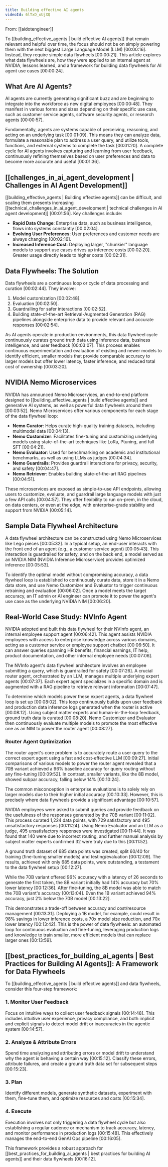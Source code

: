 ```yaml
---
title: Building effective AI agents
videoId: 6lTxD_oUjXQ
---
```


From: [[aidotengineer]] <br/> 

To [[building_effective_agents | build effective AI agents]] that remain relevant and helpful over time, the focus should not be on simply powering them with the next biggest Large Language Model (LLM) <a class="yt-timestamp" data-t="00:00:16">[00:00:16]</a>. Instead, they require simple data flywheels <a class="yt-timestamp" data-t="00:00:21">[00:00:21]</a>. This article explores what data flywheels are, how they were applied to an internal agent at NVIDIA, lessons learned, and a framework for building data flywheels for AI agent use cases <a class="yt-timestamp" data-t="00:00:24">[00:00:24]</a>.

## What Are AI Agents?
AI agents are currently generating significant buzz and are beginning to integrate into the workforce as new digital employees <a class="yt-timestamp" data-t="00:00:48">[00:00:48]</a>. They manifest in various forms and sizes depending on their specific use case, such as customer service agents, software security agents, or research agents <a class="yt-timestamp" data-t="00:00:57">[00:00:57]</a>.

Fundamentally, agents are systems capable of perceiving, reasoning, and acting on an underlying task <a class="yt-timestamp" data-t="00:01:09">[00:01:09]</a>. This means they can analyze data, formulate a reasonable plan to address a user query, and utilize tools, functions, and external systems to complete the task <a class="yt-timestamp" data-t="00:01:20">[00:01:20]</a>. A complete cycle for AI agents involves capturing and learning from user feedback, continuously refining themselves based on user preferences and data to become more accurate and useful <a class="yt-timestamp" data-t="00:01:36">[00:01:36]</a>.

## [[challenges_in_ai_agent_development | Challenges in AI Agent Development]]
[[building_effective_agents | Building effective agents]] can be difficult, and scaling them presents increasing [[technical_challenges_in_ai_agent_development | technical challenges in AI agent development]] <a class="yt-timestamp" data-t="00:01:56">[00:01:56]</a>. Key challenges include:
*   **Rapid Data Change**: Enterprise data, such as business intelligence, flows into systems constantly <a class="yt-timestamp" data-t="00:02:04">[00:02:04]</a>.
*   **Evolving User Preferences**: User preferences and customer needs are always changing <a class="yt-timestamp" data-t="00:02:16">[00:02:16]</a>.
*   **Increased Inference Cost**: Deploying larger, "chunkier" language models to support use cases drives up inference costs <a class="yt-timestamp" data-t="00:02:20">[00:02:20]</a>. Greater usage directly leads to higher costs <a class="yt-timestamp" data-t="00:02:31">[00:02:31]</a>.

## Data Flywheels: The Solution
Data flywheels are a continuous loop or cycle of data processing and curation <a class="yt-timestamp" data-t="00:02:44">[00:02:44]</a>. They involve:
1.  Model customization <a class="yt-timestamp" data-t="00:02:48">[00:02:48]</a>.
2.  Evaluation <a class="yt-timestamp" data-t="00:02:50">[00:02:50]</a>.
3.  Guardrailing for safer interactions <a class="yt-timestamp" data-t="00:02:52">[00:02:52]</a>.
4.  Building state-of-the-art Retrieval-Augmented Generation (RAG) pipelines alongside enterprise data to provide relevant and accurate responses <a class="yt-timestamp" data-t="00:02:54">[00:02:54]</a>.

As AI agents operate in production environments, this data flywheel cycle continuously curates ground truth data using inference data, business intelligence, and user feedback <a class="yt-timestamp" data-t="00:03:07">[00:03:07]</a>. This process enables continuous experimentation and evaluation of existing and newer models to identify efficient, smaller models that provide comparable accuracy to larger models but offer lower latency, faster inference, and reduced total cost of ownership <a class="yt-timestamp" data-t="00:03:20">[00:03:20]</a>.

## NVIDIA Nemo Microservices
NVIDIA has announced Nemo Microservices, an end-to-end platform designed to [[building_effective_agents | build effective agents]] and generative AI systems, as well as powerful data flywheels around them <a class="yt-timestamp" data-t="00:03:52">[00:03:52]</a>. Nemo Microservices offer various components for each stage of the data flywheel loop:
*   **Nemo Curator**: Helps curate high-quality training datasets, including multimodal data <a class="yt-timestamp" data-t="00:04:13">[00:04:13]</a>.
*   **Nemo Customizer**: Facilitates fine-tuning and customizing underlying models using state-of-the-art techniques like LoRa, Ptuning, and full SFT <a class="yt-timestamp" data-t="00:04:21">[00:04:21]</a>.
*   **Nemo Evaluator**: Used for benchmarking on academic and institutional benchmarks, as well as using LLMs as judges <a class="yt-timestamp" data-t="00:04:34">[00:04:34]</a>.
*   **Nemo Guardrails**: Provides guardrail interactions for privacy, security, and safety <a class="yt-timestamp" data-t="00:04:47">[00:04:47]</a>.
*   **Nemo Retriever**: Enables building state-of-the-art RAG pipelines <a class="yt-timestamp" data-t="00:04:51">[00:04:51]</a>.

These microservices are exposed as simple-to-use API endpoints, allowing users to customize, evaluate, and guardrail large language models with just a few API calls <a class="yt-timestamp" data-t="00:04:57">[00:04:57]</a>. They offer flexibility to run on-prem, in the cloud, on data centers, or even at the edge, with enterprise-grade stability and support from NVIDIA <a class="yt-timestamp" data-t="00:05:14">[00:05:14]</a>.

## Sample Data Flywheel Architecture
A data flywheel architecture can be constructed using Nemo Microservices like Lego pieces <a class="yt-timestamp" data-t="00:05:32">[00:05:32]</a>. In a typical setup, an end-user interacts with the front end of an agent (e.g., a customer service agent) <a class="yt-timestamp" data-t="00:05:43">[00:05:43]</a>. This interaction is guardrailed for safety, and on the back end, a model served as an NVIDIA NIM (NVIDIA Inference Microservice) provides optimized inference <a class="yt-timestamp" data-t="00:05:53">[00:05:53]</a>.

To identify the optimal model without compromising accuracy, a data flywheel loop is established to continuously curate data, store it in a Nemo data store, and use Nemo Customizer and Evaluator to trigger continuous retraining and evaluation <a class="yt-timestamp" data-t="00:06:02">[00:06:02]</a>. Once a model meets the target accuracy, an IT admin or AI engineer can promote it to power the agent's use case as the underlying NVIDIA NIM <a class="yt-timestamp" data-t="00:06:20">[00:06:20]</a>.

## Real-World Case Study: NVInfo Agent
NVIDIA adopted and built this data flywheel for their NVInfo agent, an internal employee support agent <a class="yt-timestamp" data-t="00:06:42">[00:06:42]</a>. This agent assists NVIDIA employees with access to enterprise knowledge across various domains, acting as a customer service or employee support chatbot <a class="yt-timestamp" data-t="00:06:50">[00:06:50]</a>. It can answer queries spanning HR benefits, financial earnings, IT help, product documentation, and other internal employee needs <a class="yt-timestamp" data-t="00:07:06">[00:07:06]</a>.

The NVInfo agent's data flywheel architecture involves an employee submitting a query, which is guardrailed for safety <a class="yt-timestamp" data-t="00:07:26">[00:07:26]</a>. A crucial router agent, orchestrated by an LLM, manages multiple underlying expert agents <a class="yt-timestamp" data-t="00:07:37">[00:07:37]</a>. Each expert agent specializes in a specific domain and is augmented with a RAG pipeline to retrieve relevant information <a class="yt-timestamp" data-t="00:07:47">[00:07:47]</a>.

To determine which models power these expert agents, a data flywheel loop is set up <a class="yt-timestamp" data-t="00:08:02">[00:08:02]</a>. This loop continuously builds upon user feedback and production data inference logs generated when the router is active <a class="yt-timestamp" data-t="00:08:12">[00:08:12]</a>. Using subject matter experts and human-in-the-loop feedback, ground truth data is curated <a class="yt-timestamp" data-t="00:08:20">[00:08:20]</a>. Nemo Customizer and Evaluator then continuously evaluate multiple models to promote the most effective one as an NIM to power the router agent <a class="yt-timestamp" data-t="00:08:27">[00:08:27]</a>.

### Router Agent Optimization
The router agent's core problem is to accurately route a user query to the correct expert agent using a fast and cost-effective LLM <a class="yt-timestamp" data-t="00:09:27">[00:09:27]</a>. Initial comparisons of various models to power the router agent revealed that a 70B variant achieved a 96% baseline accuracy for query routing without any fine-tuning <a class="yt-timestamp" data-t="00:09:52">[00:09:52]</a>. In contrast, smaller variants, like the 8B model, showed subpar accuracy, falling below 14% <a class="yt-timestamp" data-t="00:10:24">[00:10:24]</a>.

The common misconception in enterprise evaluations is to solely rely on larger models due to their higher initial accuracy <a class="yt-timestamp" data-t="00:10:33">[00:10:33]</a>. However, this is precisely where data flywheels provide a significant advantage <a class="yt-timestamp" data-t="00:10:57">[00:10:57]</a>.

NVIDIA employees were asked to submit queries and provide feedback on the usefulness of the responses generated by the 70B variant <a class="yt-timestamp" data-t="00:11:02">[00:11:02]</a>. This process curated 1,224 data points, with 729 satisfactory and 495 unsatisfactory responses <a class="yt-timestamp" data-t="00:11:24">[00:11:24]</a>. Using Nemo Evaluator and an LLM as a judge, 495 unsatisfactory responses were investigated <a class="yt-timestamp" data-t="00:11:44">[00:11:44]</a>. It was found that 140 were due to incorrect routing, and further manual analysis by subject matter experts confirmed 32 were truly due to this <a class="yt-timestamp" data-t="00:11:52">[00:11:52]</a>.

A ground truth dataset of 685 data points was created, split 60/40 for training (fine-tuning smaller models) and testing/evaluation <a class="yt-timestamp" data-t="00:12:09">[00:12:09]</a>. The results, achieved with only 685 data points, were outstanding, a testament to the data flywheel setup <a class="yt-timestamp" data-t="00:12:27">[00:12:27]</a>.

While the 70B variant offered 96% accuracy with a latency of 26 seconds to generate the first token, the 8B variant initially had 14% accuracy but 70% lower latency <a class="yt-timestamp" data-t="00:12:36">[00:12:36]</a>. After fine-tuning, the 8B model was able to match the 70B variant's accuracy <a class="yt-timestamp" data-t="00:13:04">[00:13:04]</a>. Even the 1B variant achieved 94% accuracy, just 2% below the 70B model <a class="yt-timestamp" data-t="00:13:22">[00:13:22]</a>.

This demonstrates a trade-off between accuracy and cost/resource management <a class="yt-timestamp" data-t="00:13:31">[00:13:31]</a>. Deploying a 1B model, for example, could result in 98% savings in lower inference costs, a 70x model size reduction, and 70x lower latency <a class="yt-timestamp" data-t="00:13:42">[00:13:42]</a>. This is the power of data flywheels: an automated loop for continuous evaluation and fine-tuning, leveraging production logs and knowledge to train smaller, more efficient models that can replace larger ones <a class="yt-timestamp" data-t="00:13:59">[00:13:59]</a>.

## [[best_practices_for_building_ai_agents | Best Practices for Building AI Agents]]: A Framework for Data Flywheels
To [[building_effective_agents | build effective agents]] and data flywheels, consider this four-step framework:

### 1. Monitor User Feedback
Focus on intuitive ways to collect user feedback signals <a class="yt-timestamp" data-t="00:14:48">[00:14:48]</a>. This includes intuitive user experience, privacy compliance, and both implicit and explicit signals to detect model drift or inaccuracies in the agentic system <a class="yt-timestamp" data-t="00:14:57">[00:14:57]</a>.

### 2. Analyze & Attribute Errors
Spend time analyzing and attributing errors or model drift to understand why the agent is behaving a certain way <a class="yt-timestamp" data-t="00:15:12">[00:15:12]</a>. Classify these errors, attribute failures, and create a ground truth data set for subsequent steps <a class="yt-timestamp" data-t="00:15:23">[00:15:23]</a>.

### 3. Plan
Identify different models, generate synthetic datasets, experiment with them, fine-tune them, and optimize resources and costs <a class="yt-timestamp" data-t="00:15:34">[00:15:34]</a>.

### 4. Execute
Execution involves not only triggering a data flywheel cycle but also establishing a regular cadence or mechanism to track accuracy, latency, and monitor performance in production logs <a class="yt-timestamp" data-t="00:15:48">[00:15:48]</a>. This effectively manages the end-to-end GenAI Ops pipeline <a class="yt-timestamp" data-t="00:16:05">[00:16:05]</a>.

This framework provides a robust approach for [[best_practices_for_building_ai_agents | best practices for building AI agents]] and their data flywheels <a class="yt-timestamp" data-t="00:16:12">[00:16:12]</a>.